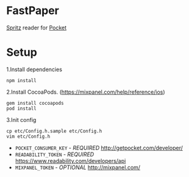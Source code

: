 # FastPaper
[Spritz](http://www.spritzinc.com/) reader for [Pocket](https://getpocket.com/)

# Setup
1.Install dependencies
```
npm install
```
2.Install CocoaPods. (https://mixpanel.com/help/reference/ios)
```
gem install cocoapods
pod install
```
3.Init config
```
cp etc/Config.h.sample etc/Config.h
vim etc/Config.h
```

- `POCKET_CONSUMER_KEY` - _REQUIRED_ http://getpocket.com/developer/
- `READABILITY_TOKEN` - _REQUIRED_ https://www.readability.com/developers/api
- `MIXPANEL_TOKEN` - _OPTIONAL_ http://mixpanel.com/
